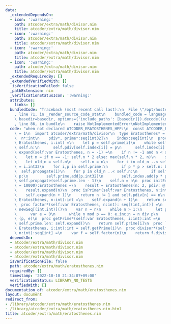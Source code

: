 ```yaml
---
data:
  _extendedDependsOn:
  - icon: ':warning:'
    path: atcoder/extra/math/divisor.nim
    title: atcoder/extra/math/divisor.nim
  - icon: ':warning:'
    path: atcoder/extra/math/divisor.nim
    title: atcoder/extra/math/divisor.nim
  - icon: ':warning:'
    path: atcoder/extra/math/divisor.nim
    title: atcoder/extra/math/divisor.nim
  - icon: ':warning:'
    path: atcoder/extra/math/divisor.nim
    title: atcoder/extra/math/divisor.nim
  _extendedRequiredBy: []
  _extendedVerifiedWith: []
  _isVerificationFailed: false
  _pathExtension: nim
  _verificationStatusIcon: ':warning:'
  attributes:
    links: []
  bundledCode: "Traceback (most recent call last):\n  File \"/opt/hostedtoolcache/Python/3.10.8/x64/lib/python3.10/site-packages/onlinejudge_verify/documentation/build.py\"\
    , line 71, in _render_source_code_stat\n    bundled_code = language.bundle(stat.path,\
    \ basedir=basedir, options={'include_paths': [basedir]}).decode()\n  File \"/opt/hostedtoolcache/Python/3.10.8/x64/lib/python3.10/site-packages/onlinejudge_verify/languages/nim.py\"\
    , line 86, in bundle\n    raise NotImplementedError\nNotImplementedError\n"
  code: "when not declared ATCODER_ERATOSTHENES_HPP:\n  const ATCODER_ERATOSTHENES_HPP*\
    \ = 1\n  import atcoder/extra/math/divisor\n  type Eratosthenes* = object\n  \
    \  n*:int\n    pdiv*, prime*:seq[int32]\n    index:seq[int]\n  proc propagate(self:var\
    \ Eratosthenes, i:int) =\n    let p = self.prime[i]\n    while self.index[i] <\
    \ self.n:\n      self.pdiv[self.index[i]] = p\n      self.index[i] += p\n  proc\
    \ expand(self:var Eratosthenes, n = -1) =\n    if n != -1 and n < self.n: return\n\
    \    let n = if n == -1: self.n * 2 else: max(self.n * 2, n)\n    self.pdiv.setLen(n)\n\
    \    let old_n = self.n\n    self.n = n\n    for i in old_n ..< self.n:self.pdiv[i]\
    \ = i.int32\n    for i,p in self.prime:\n      if p * p > self.n: break\n    \
    \  self.propagate(i)\n    for p in old_n ..< self.n:\n      if self.pdiv[p] ==\
    \ p:\n        self.prime.add(p.int32)\n        self.index.add(p * p)\n       \
    \ self.propagate(self.prime.len - 1)\n    self.n = n\n  proc initEratosthenes*(n\
    \ = 10000):Eratosthenes =\n    result = Eratosthenes(n: 2, pdiv: @[0'i32,0'i32])\n\
    \    result.expand(n)\n  proc isPrime*(self:var Eratosthenes, n:int): bool =\n\
    \    self.expand(n + 1)\n    return n != 1 and self.pdiv[n] == n\n  proc primeDivisor*(self:var\
    \ Eratosthenes, n:int):int =\n    self.expand(n + 1)\n    return self.pdiv[n]\n\
    \  proc factor*(self:var Eratosthenes, n:int): seq[(int,int)] =\n    result =\
    \ newSeq[(int,int)]()\n    var n = n\n    while n > 1:\n      let p = self.primeDivisor(n)\n\
    \      var e = 0\n      while n mod p == 0: e.inc;n = n div p\n      result.add\
    \ (p, e)\n  proc getPrime*(self:var Eratosthenes, i:int):int =\n    while i >=\
    \ self.prime.len: self.expand()\n    return self.prime[i]\n  proc `[]`*(self:var\
    \ Eratosthenes, i:int):int = self.getPrime(i)\n  proc divisor*(self: var Eratosthenes,\
    \ n:int):seq[int] =\n    var f = self.factor(n)\n    return f.divisor()\n"
  dependsOn:
  - atcoder/extra/math/divisor.nim
  - atcoder/extra/math/divisor.nim
  - atcoder/extra/math/divisor.nim
  - atcoder/extra/math/divisor.nim
  isVerificationFile: false
  path: atcoder/extra/math/eratosthenes.nim
  requiredBy: []
  timestamp: '2022-10-10 21:34:07+09:00'
  verificationStatus: LIBRARY_NO_TESTS
  verifiedWith: []
documentation_of: atcoder/extra/math/eratosthenes.nim
layout: document
redirect_from:
- /library/atcoder/extra/math/eratosthenes.nim
- /library/atcoder/extra/math/eratosthenes.nim.html
title: atcoder/extra/math/eratosthenes.nim
---
```

